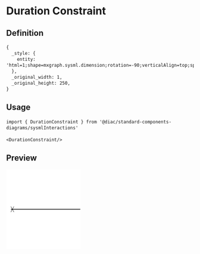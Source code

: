 # Duration Constraint

## Definition

```
{
  _style: { 
    entity: 'html=1;shape=mxgraph.sysml.dimension;rotation=-90;verticalAlign=top;spacingTop=-5',
  },
  _original_width: 1,
  _original_height: 250,
}
```

## Usage

```
import { DurationConstraint } from '@diac/standard-components-diagrams/sysmlInteractions'

<DurationConstraint/>
```

## Preview

<img src="./duration-constraint.png" width="200"/>
